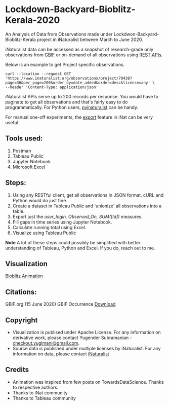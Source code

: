 # Lockdown-Backyard-Bioblitz-Kerala-2020
An Analysis of Data from Observations made under Lockdwon-Backyard-Bioblitz-Kerala project in iNaturalist between March to June 2020. 

iNaturalist data can be accessed as a snapshot of research-grade only observations from [GBIF](https://www.gbif.org/publisher/28eb1a3f-1c15-4a95-931a-4af90ecb574d) or on-demand of all observations using [REST APIs](https://www.inaturalist.org/pages/api+reference). 

Below is an example to get Project specific observations. 
```curl
curl --location --request GET 'https://www.inaturalist.org/observations/project/70438?page=36&per_page=200&order_by=date_added&order=desc&license=any' \
--header 'Content-Type: application/json'
```

iNaturalist APIs serve up to 200 records per response. You would have to paginate to get all observations and that's fairly easy to do programmatically. For Python users, [pyinaturalist](https://github.com/niconoe/pyinaturalist) can be handy. 

For manual one-off experiments, the [export](https://www.inaturalist.org/observations/export) feature in iNat can be very useful. 

## Tools used:
1. Postman
1. Tableau Public
1. Jupyter Notebook
1. Microsoft Excel

## Steps:
1. Using any RESTful client, get all observations in JSON format. cURL and Python would do just fine. 
1. Create a dataset in Tableau Public and 'unionize' all observations into a table. 
1. Export just the *user_login, Observed_On, SUM([Id])* measures. 
1. Fill gaps in time series using Jupyter Notebook.
1. Calculate running total using Excel.
1. Visualize using Tableau Public

**Note** A lot of these steps could possibly be simplified with better understanding of Tableau, Python and Excel. If you do, reach out to me. 

## Visualization
[Bioblitz Animation](https://public.tableau.com/views/Lockdwon-Backyard-Bioblitz-Kerala-2020/ObserversLeaderboard?:language=en&:display_count=y&:origin=viz_share_link)

## Citations:
GBIF.org (15 June 2020) GBIF Occurrence [Download](https://doi.org/10.15468/dl.kdespa)

## Copyright
* Visualization is publised under Apache License. For any information on derivative work, please contact Yugender Subramanian - checkout.yugimani@gmail.com. 
* Source data is published under multiple licenses by iNaturalist. For any information on data, please contact [iNaturalist](https://www.inaturalist.org/pages/help)

## Credits
* Animation was inspired from few posts on TowardsDataScience. Thanks to respective authors. 
* Thanks to iNat community
* Thanks to Tableau community

